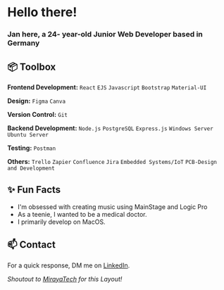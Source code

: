 # Hello there!
### Jan here, a 24- year-old Junior Web Developer based in Germany
 
## 📦 Toolbox

**Frontend Development:** `React` `EJS` `Javascript` `Bootstrap` `Material-UI`

**Design:** `Figma` `Canva`
 
**Version Control:** `Git`

**Backend Development:** `Node.js` `PostgreSQL` `Express.js` `Windows Server` `Ubuntu Server`

**Testing:** `Postman`

**Others:** `Trello` `Zapier` `Confluence` `Jira` `Embedded Systems/IoT` `PCB-Design and Development`
 
## ✨ Fun Facts 

- I'm obsessed with creating music using MainStage and Logic Pro
- As a teenie, I wanted to be a medical doctor.
- I primarily develop on MacOS.

## 📫 Contact

 For a quick response, DM me on [LinkedIn](https://www.linkedin.com/in/jan-komnik-81b4441aa/). 
 
*Shoutout to [MirayaTech](https://github.com/mirayatech) for this Layout!*
